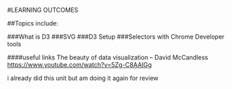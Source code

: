 #LEARNING OUTCOMES

##Topics include:

###What is D3
###SVG
###D3 Setup
###Selectors with Chrome Developer tools

####useful links
The beauty of data visualization – David McCandless
https://www.youtube.com/watch?v=5Zg-C8AAIGg

i already did this unit but am doing it again for review
